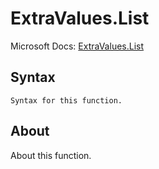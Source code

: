 ---
---

# ExtraValues.List

Microsoft Docs: [ExtraValues.List](https://docs.microsoft.com/en-us/powerquery-m/extravalues-list)

## Syntax

```
Syntax for this function.
```

## About

About this function.

